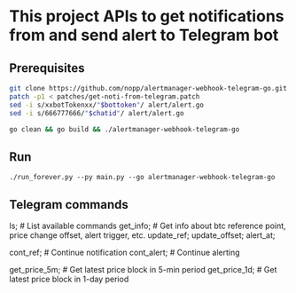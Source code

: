# This project APIs to get notifications from and send alert to Telegram bot

## Prerequisites

```bash
git clone https://github.com/nopp/alertmanager-webhook-telegram-go.git
patch -p1 < patches/get-noti-from-telegram.patch
sed -i s/xxbotTokenxx/"$bottoken"/ alert/alert.go
sed -i s/666777666/"$chatid"/ alert/alert.go

go clean && go build && ./alertmanager-webhook-telegram-go
```

## Run

`./run_forever.py --py main.py --go alertmanager-webhook-telegram-go`

## Telegram commands

ls; # List available commands 
get_info; # Get info about btc reference point, price change offset, alert trigger, etc. 
update_ref;<value>
update_offset;<value>
alert_at;<value>

cont_ref; # Continue notification
cont_alert; # Continue alerting

get_price_5m; # Get latest price block in 5-min period
get_price_1d; # Get latest price block in 1-day period